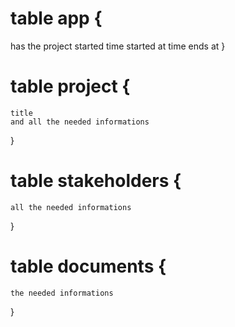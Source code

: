 # table app {
  has the project started 
  time started at
  time ends at 
}

# table project {
    title
    and all the needed informations 
}
# table stakeholders {
    all the needed informations 
}

# table documents {
    the needed informations 
    
}
